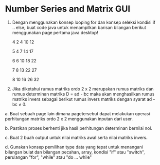 # Number Series and Matrix GUI
1. Dengan menggunakan konsep looping for dan konsep seleksi kondisi if .. else, buat code java untuk menampilkan barisan bilangan berikut menggunakan page pertama java desktop!

     4          2          4          10        12

     5          4          7          14        17

     6          6          10         18        22

     7          8          13         22        27

     8          10         16         26        32
     

2. Jika diketahui rumus matriks ordo 2 x 2 merupakan rumus matriks dan rumus determinan matriks D = ad - bc maka akan menghasilkan rumus matriks invers sebagai berikut rumus invers matriks dengan syarat ad - bc ≠ 0.

a. Buat sebuah page lain dimana pagetersebut dapat melakukan operasi perhitungan matriks ordo 2 x 2 menggunakan inputan dari user.

b. Pastikan proses berhenti jika hasil perhitungan determinan bernilai nol.

c. Buat 2 buah output untuk nilai matriks awal serta nilai matriks invers.

d. Gunakan konsep pemilihan type data yang tepat untuk menangani bilangan bulat dan bilangan pecahan, array, kondisi "if" atau "switch", perulangan "for", "while" atau "do ... while"
